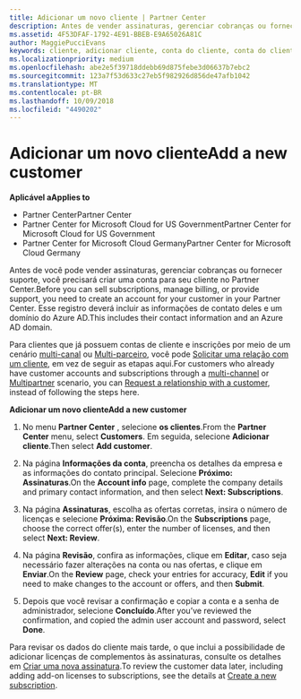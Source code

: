 ```yaml
---
title: Adicionar um novo cliente | Partner Center
description: Antes de vender assinaturas, gerenciar cobranças ou fornecer suporte, você precisa criar um registro de seu cliente no Partner Center. Esse registro deverá incluir as informações de contato deles e um domínio do Azure AD.
ms.assetid: 4F53DFAF-1792-4E91-BBEB-E9A65026A81C
author: MaggiePucciEvans
keywords: cliente, adicionar cliente, conta do cliente, conta do cliente no Partner Center, clientes, adicionar clientes, criar conta do cliente
ms.localizationpriority: medium
ms.openlocfilehash: abe2e5f39718ddebb69d875febe3d06637b7ebc2
ms.sourcegitcommit: 123a7f53d633c27eb5f982926d856de47afb1042
ms.translationtype: MT
ms.contentlocale: pt-BR
ms.lasthandoff: 10/09/2018
ms.locfileid: "4490202"
---
```

# <a name="add-a-new-customer"></a><span data-ttu-id="6ff0e-105">Adicionar um novo cliente</span><span class="sxs-lookup"><span data-stu-id="6ff0e-105">Add a new customer</span></span>

**<span data-ttu-id="6ff0e-106">Aplicável a</span><span class="sxs-lookup"><span data-stu-id="6ff0e-106">Applies to</span></span>**

-  <span data-ttu-id="6ff0e-107">Partner Center</span><span class="sxs-lookup"><span data-stu-id="6ff0e-107">Partner Center</span></span>
-  <span data-ttu-id="6ff0e-108">Partner Center for Microsoft Cloud for US Government</span><span class="sxs-lookup"><span data-stu-id="6ff0e-108">Partner Center for Microsoft Cloud for US Government</span></span>
-  <span data-ttu-id="6ff0e-109">Partner Center for Microsoft Cloud Germany</span><span class="sxs-lookup"><span data-stu-id="6ff0e-109">Partner Center for Microsoft Cloud Germany</span></span>


<span data-ttu-id="6ff0e-110">Antes de você pode vender assinaturas, gerenciar cobranças ou fornecer suporte, você precisará criar uma conta para seu cliente no Partner Center.</span><span class="sxs-lookup"><span data-stu-id="6ff0e-110">Before you can sell subscriptions, manage billing, or provide support, you need to create an account for your customer in your Partner  Center.</span></span> <span data-ttu-id="6ff0e-111">Esse registro deverá incluir as informações de contato deles e um domínio do Azure AD.</span><span class="sxs-lookup"><span data-stu-id="6ff0e-111">This includes their contact information and an Azure AD domain.</span></span>

<span data-ttu-id="6ff0e-112">Para clientes que já possuem contas de cliente e inscrições por meio de um cenário [multi-canal](multichannel.md) ou [Multi-parceiro](multipartner.md), você pode [Solicitar uma relação com um cliente](request-a-relationship-with-a-customer.md), em vez de seguir as etapas aqui.</span><span class="sxs-lookup"><span data-stu-id="6ff0e-112">For customers who already have customer accounts and subscriptions through a [multi-channel](multichannel.md) or [Multipartner](multipartner.md) scenario, you can [Request a relationship with a customer](request-a-relationship-with-a-customer.md), instead of following the steps here.</span></span>

**<span data-ttu-id="6ff0e-113">Adicionar um novo cliente</span><span class="sxs-lookup"><span data-stu-id="6ff0e-113">Add a new customer</span></span>**

1.  <span data-ttu-id="6ff0e-114">No menu **Partner Center** , selecione **os clientes**.</span><span class="sxs-lookup"><span data-stu-id="6ff0e-114">From the **Partner Center** menu, select **Customers**.</span></span> <span data-ttu-id="6ff0e-115">Em seguida, selecione **Adicionar cliente**.</span><span class="sxs-lookup"><span data-stu-id="6ff0e-115">Then select **Add customer**.</span></span>

2.  <span data-ttu-id="6ff0e-116">Na página **Informações da conta**, preencha os detalhes da empresa e as informações do contato principal. Selecione **Próximo: Assinaturas**.</span><span class="sxs-lookup"><span data-stu-id="6ff0e-116">On the **Account info** page, complete the company details and primary contact information, and then select **Next: Subscriptions**.</span></span>

3.  <span data-ttu-id="6ff0e-117">Na página **Assinaturas**, escolha as ofertas corretas, insira o número de licenças e selecione **Próxima: Revisão**.</span><span class="sxs-lookup"><span data-stu-id="6ff0e-117">On the **Subscriptions** page, choose the correct offer(s), enter the number of licenses, and then select **Next: Review**.</span></span>

4.  <span data-ttu-id="6ff0e-118">Na página **Revisão**, confira as informações, clique em **Editar**, caso seja necessário fazer alterações na conta ou nas ofertas, e clique em **Enviar**.</span><span class="sxs-lookup"><span data-stu-id="6ff0e-118">On the **Review** page, check your entries for accuracy, **Edit** if you need to make changes to the account or offers, and then **Submit**.</span></span>

5.  <span data-ttu-id="6ff0e-119">Depois que você revisar a confirmação e copiar a conta e a senha de administrador, selecione **Concluído**.</span><span class="sxs-lookup"><span data-stu-id="6ff0e-119">After you’ve reviewed the confirmation, and copied the admin user account and password, select **Done**.</span></span>

<span data-ttu-id="6ff0e-120">Para revisar os dados do cliente mais tarde, o que inclui a possibilidade de adicionar licenças de complementos às assinaturas, consulte os detalhes em [Criar uma nova assinatura](create-a-new-subscription.md).</span><span class="sxs-lookup"><span data-stu-id="6ff0e-120">To review the customer data later, including adding add-on licenses to subscriptions, see the details at [Create a new subscription](create-a-new-subscription.md).</span></span>

 

 



